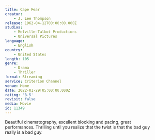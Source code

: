 ```yaml
---
title: Cape Fear
creator:
    - J. Lee Thompson
release: 1962-04-12T00:00:00.000Z
studios:
    - Melville-Talbot Productions
    - Universal Pictures
language:
    - English
country:
    - United States
length: 105
genre:
    - Drama
    - Thriller
format: Streaming
service: Criterion Channel
venue: Home
date: 2022-01-29T05:00:00.000Z
rating: '3.5'
revisit: false
media: Movie
id: 11349
---
```


Beautiful cinematography, excellent blocking and pacing, great performances. Thrilling until you realize that the twist is that the bad guy really is a bad guy.
